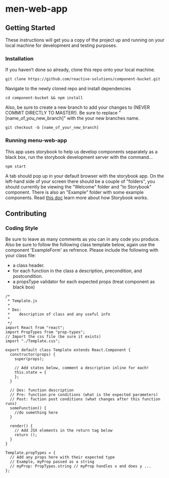 # men-web-app

<Add description here>

## Getting Started

These instructions will get you a copy of the project up and running on your local machine for development and testing purposes.

### Installation

If you haven’t done so already, clone this repo onto your local machine.

```
git clone https://github.com/reactive-solutions/component-bucket.git
```

Navigate to the newly cloned repo and install dependencies

```
cd component-bucket && npm install
```

Also, be sure to create a new branch to add your changes to (NEVER COMMIT DIRECTLY TO MASTER!). Be sure to replace "[name_of_you_new_branch]" with the your new branches name.

```
git checkout -b [name_of_your_new_branch]
```

<add other installs ex firebase>
  
<Need env.js..>

### Running menu-web-app

This app uses storybook to help us develop components separately as a black box, run the storybook development server with the command...

```
npm start 
```

A tab should pop up in your default browser with the storybook app. On the left-hand side of your screen there should be a couple of "folders", you should currently be viewing the "Welcome" folder and "to Storybook" component. There is also an "Example" folder with some example components. Read [this doc](https://storybook.js.org/docs/basics/introduction/) learn more about how Storybook works.

## Contributing



### Coding Style

Be sure to leave as many comments as you can in any code you produce. Also be sure to follow the following class template below, again use the component 'ExampleForm' as refrence. Please include the following with your class file:
* a class header.
* for each function in the class a description, precondition, and postcondition.
* a propsType validator for each expected props (treat component as black box)

```
/*
 * Template.js
 *
 * Des:
 *    description of class and any useful info
 * 
 */
import React from "react";
import PropTypes from "prop-types";
// Import the css file (be sure it exists)
import "./Template.css";

export default class Template extends React.Component {
  constructor(props) {
    super(props);
    
    // Add states below, comment a description inline for each!
    this.state = {   
    };
  }
  
  // Des: function description
  // Pre: function pre conditions (what is the expected parameters)
  // Post: fuction post conditions (what changes after this function runs)
  someFunction() {
    //do something here
  }

  render() {
    // Add JSX elements in the return tag below
    return ();
  }
}

Template.propTypes = {
  // Add any props here with their expected type 
  // Example, myProp passed as a string
  // myProp: PropTypes.string // myProp handles x and does y ...
};
```



